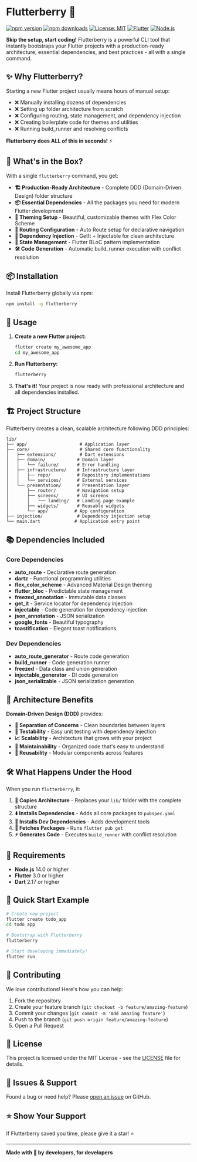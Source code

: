 # Flutterberry 🍓

[![npm version](https://img.shields.io/npm/v/flutterberry.svg)](https://www.npmjs.com/package/flutter-berry)
[![npm downloads](https://img.shields.io/npm/dm/flutterberry.svg)](https://www.npmjs.com/package/flutter-berry)
[![License: MIT](https://img.shields.io/badge/License-MIT-yellow.svg)](LICENSE)
[![Flutter](https://img.shields.io/badge/Flutter-3.0+-blue.svg)](https://flutter.dev)
[![Node.js](https://img.shields.io/badge/Node.js-14+-green.svg)](https://nodejs.org)

**Skip the setup, start coding!** Flutterberry is a powerful CLI tool that instantly bootstraps your Flutter projects with a production-ready architecture, essential dependencies, and best practices - all with a single command.

## ✨ Why Flutterberry?

Starting a new Flutter project usually means hours of manual setup:
- ❌ Manually installing dozens of dependencies
- ❌ Setting up folder architecture from scratch  
- ❌ Configuring routing, state management, and dependency injection
- ❌ Creating boilerplate code for themes and utilities
- ❌ Running build_runner and resolving conflicts

**Flutterberry does ALL of this in seconds!** ⚡️

## 🚀 What's in the Box?

With a single `flutterberry` command, you get:

- **🏗️ Production-Ready Architecture** - Complete DDD (Domain-Driven Design) folder structure
- **📦 Essential Dependencies** - All the packages you need for modern Flutter development  
- **🎨 Theming Setup** - Beautiful, customizable themes with Flex Color Scheme
- **🧭 Routing Configuration** - Auto Route setup for declarative navigation
- **💉 Dependency Injection** - GetIt + Injectable for clean architecture
- **🔄 State Management** - Flutter BLoC pattern implementation
- **🛠️ Code Generation** - Automatic build_runner execution with conflict resolution

## 📦 Installation

Install Flutterberry globally via npm:

```bash
npm install -g flutterberry
```

## 🎯 Usage

1. **Create a new Flutter project:**
   ```bash
   flutter create my_awesome_app
   cd my_awesome_app
   ```

2. **Run Flutterberry:**
   ```bash
   flutterberry
   ```

3. **That's it!** Your project is now ready with professional architecture and all dependencies installed.

## 🏗️ Project Structure

Flutterberry creates a clean, scalable architecture following DDD principles:

```
lib/
├── app/                    # Application layer
├── core/                   # Shared core functionality
│   ├── extensions/         # Dart extensions
│   ├── domain/            # Domain layer
│   │   └── failure/       # Error handling
│   ├── infrastructure/    # Infrastructure layer  
│   │   ├── repo/          # Repository implementations
│   │   └── services/      # External services
│   └── presentation/      # Presentation layer
│       ├── router/        # Navigation setup
│       ├── screens/       # UI screens
│       │   └── landing/   # Landing page example
│       ├── widgets/       # Reusable widgets
│       └── app/          # App configuration
├── injection/             # Dependency injection setup
└── main.dart             # Application entry point
```

## 📚 Dependencies Included

### **Core Dependencies**
- **auto_route** - Declarative route generation
- **dartz** - Functional programming utilities  
- **flex_color_scheme** - Advanced Material Design theming
- **flutter_bloc** - Predictable state management
- **freezed_annotation** - Immutable data classes
- **get_it** - Service locator for dependency injection
- **injectable** - Code generation for dependency injection
- **json_annotation** - JSON serialization
- **google_fonts** - Beautiful typography
- **toastification** - Elegant toast notifications

### **Dev Dependencies**
- **auto_route_generator** - Route code generation
- **build_runner** - Code generation runner
- **freezed** - Data class and union generation  
- **injectable_generator** - DI code generation
- **json_serializable** - JSON serialization generation

## 🎨 Architecture Benefits

**Domain-Driven Design (DDD)** provides:
- **🔄 Separation of Concerns** - Clean boundaries between layers
- **🧪 Testability** - Easy unit testing with dependency injection
- **📈 Scalability** - Architecture that grows with your project
- **🔧 Maintainability** - Organized code that's easy to understand
- **🔄 Reusability** - Modular components across features

## 🛠️ What Happens Under the Hood

When you run `flutterberry`, it:

1. **📁 Copies Architecture** - Replaces your `lib/` folder with the complete structure
2. **⬇️ Installs Dependencies** - Adds all core packages to `pubspec.yaml`
3. **🔧 Installs Dev Dependencies** - Adds development tools
4. **🔄 Fetches Packages** - Runs `flutter pub get`
5. **⚡ Generates Code** - Executes `build_runner` with conflict resolution

## 🚦 Requirements

- **Node.js** 14.0 or higher
- **Flutter** 3.0 or higher
- **Dart** 2.17 or higher

## 🎯 Quick Start Example

```bash
# Create new project
flutter create todo_app
cd todo_app

# Bootstrap with Flutterberry  
flutterberry

# Start developing immediately!
flutter run
```

## 🤝 Contributing

We love contributions! Here's how you can help:

1. Fork the repository
2. Create your feature branch (`git checkout -b feature/amazing-feature`)
3. Commit your changes (`git commit -m 'Add amazing feature'`)
4. Push to the branch (`git push origin feature/amazing-feature`)
5. Open a Pull Request

## 📝 License

This project is licensed under the MIT License - see the [LICENSE](LICENSE) file for details.

## 🐛 Issues & Support

Found a bug or need help? Please [open an issue](https://github.com/yourusername/flutterberry/issues) on GitHub.

## ⭐ Show Your Support

If Flutterberry saved you time, please give it a star! ⭐️

---

**Made with 💜 by developers, for developers**
